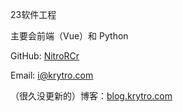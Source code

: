 23软件工程

主要会前端（Vue）和 Python

GitHub: [NitroRCr](https://github.com/NitroRCr)

Email: [i@krytro.com](mailto:i@krytro.com)

（很久没更新的）博客：[blog.krytro.com](https://blog.krytro.com/)
